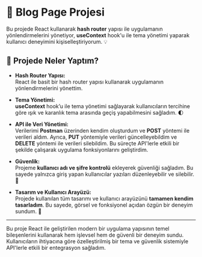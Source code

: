 # 🚀 Blog Page Projesi

Bu projede React kullanarak **hash router** yapısı ile uygulamanın yönlendirmelerini yönetiyor, **useContext** hook'u ile tema yönetimi yaparak kullanıcı deneyimini kişiselleştiriyorum. 💡

## 👀 Projede Neler Yaptım?

- **Hash Router Yapısı:**  
  React ile basit bir hash router yapısı kullanarak uygulamanın yönlendirmelerini yönettim.

- **Tema Yönetimi:**  
  **useContext** hook’u ile tema yönetimi sağlayarak kullanıcıların tercihine göre ışık ve karanlık tema arasında geçiş yapabilmesini sağladım. 🌓

- **API ile Veri Yönetimi:**  
  Verilerimi **Postman** üzerinden kendim oluşturdum ve **POST** yöntemi ile verileri aldım. Ayrıca, **PUT** yöntemiyle verileri güncelleyebildim ve **DELETE** yöntemi ile verileri silebildim. Bu süreçte API'lerle etkili bir şekilde çalışarak uygulama fonksiyonlarını geliştirdim.

- **Güvenlik:**  
  Projeme **kullanıcı adı ve şifre kontrolü** ekleyerek güvenliği sağladım. Bu sayede yalnızca giriş yapan kullanıcılar yazıları düzenleyebilir ve silebilir. 🔐

- **Tasarım ve Kullanıcı Arayüzü:**  
  Projede kullanılan tüm tasarımı ve kullanıcı arayüzünü **tamamen kendim tasarladım**. Bu sayede, görsel ve fonksiyonel açıdan özgün bir deneyim sundum. 🎨

---

Bu proje React ile geliştirilen modern bir uygulama yapısının temel bileşenlerini kullanarak hem işlevsel hem de güvenli bir deneyim sundu. Kullanıcıların ihtiyacına göre özelleştirilmiş bir tema ve güvenlik sistemiyle API'lerle etkili bir entegrasyon sağladım.
